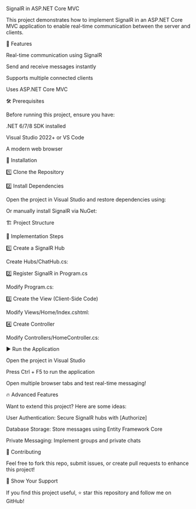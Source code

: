SignalR in ASP.NET Core MVC

This project demonstrates how to implement SignalR in an ASP.NET Core MVC application to enable real-time communication between the server and clients.

🚀 Features

Real-time communication using SignalR

Send and receive messages instantly

Supports multiple connected clients

Uses ASP.NET Core MVC

🛠 Prerequisites

Before running this project, ensure you have:

.NET 6/7/8 SDK installed

Visual Studio 2022+ or VS Code

A modern web browser

📌 Installation

1️⃣ Clone the Repository

2️⃣ Install Dependencies

Open the project in Visual Studio and restore dependencies using:

Or manually install SignalR via NuGet:

🏗 Project Structure

📝 Implementation Steps

1️⃣ Create a SignalR Hub

Create Hubs/ChatHub.cs:

2️⃣ Register SignalR in Program.cs

Modify Program.cs:

3️⃣ Create the View (Client-Side Code)

Modify Views/Home/Index.cshtml:

4️⃣ Create Controller

Modify Controllers/HomeController.cs:

▶️ Run the Application

Open the project in Visual Studio

Press Ctrl + F5 to run the application

Open multiple browser tabs and test real-time messaging!

🔥 Advanced Features

Want to extend this project? Here are some ideas:

User Authentication: Secure SignalR hubs with [Authorize]

Database Storage: Store messages using Entity Framework Core

Private Messaging: Implement groups and private chats

🤝 Contributing

Feel free to fork this repo, submit issues, or create pull requests to enhance this project!

🌟 Show Your Support

If you find this project useful, ⭐ star this repository and follow me on GitHub!
